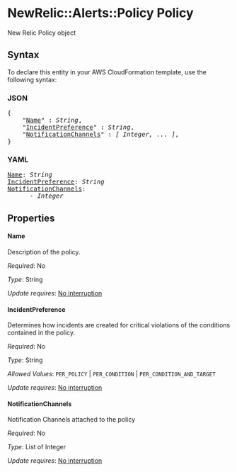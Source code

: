 # NewRelic::Alerts::Policy Policy

New Relic Policy object

## Syntax

To declare this entity in your AWS CloudFormation template, use the following syntax:

### JSON

<pre>
{
    "<a href="#name" title="Name">Name</a>" : <i>String</i>,
    "<a href="#incidentpreference" title="IncidentPreference">IncidentPreference</a>" : <i>String</i>,
    "<a href="#notificationchannels" title="NotificationChannels">NotificationChannels</a>" : <i>[ Integer, ... ]</i>,
}
</pre>

### YAML

<pre>
<a href="#name" title="Name">Name</a>: <i>String</i>
<a href="#incidentpreference" title="IncidentPreference">IncidentPreference</a>: <i>String</i>
<a href="#notificationchannels" title="NotificationChannels">NotificationChannels</a>: <i>
      - Integer</i>
</pre>

## Properties

#### Name

Description of the policy.

_Required_: No

_Type_: String

_Update requires_: [No interruption](https://docs.aws.amazon.com/AWSCloudFormation/latest/UserGuide/using-cfn-updating-stacks-update-behaviors.html#update-no-interrupt)

#### IncidentPreference

Determines how incidents are created for critical violations of the conditions contained in the policy.

_Required_: No

_Type_: String

_Allowed Values_: <code>PER_POLICY</code> | <code>PER_CONDITION</code> | <code>PER_CONDITION_AND_TARGET</code>

_Update requires_: [No interruption](https://docs.aws.amazon.com/AWSCloudFormation/latest/UserGuide/using-cfn-updating-stacks-update-behaviors.html#update-no-interrupt)

#### NotificationChannels

Notification Channels attached to the policy

_Required_: No

_Type_: List of Integer

_Update requires_: [No interruption](https://docs.aws.amazon.com/AWSCloudFormation/latest/UserGuide/using-cfn-updating-stacks-update-behaviors.html#update-no-interrupt)


